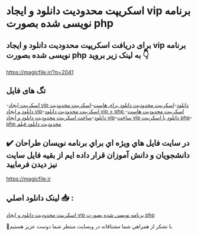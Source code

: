 # اسکریپت محدودیت دانلود و ایجاد vip برنامه نویسی شده بصورت php

## برای دریافت اسکریپت محدودیت دانلود و ایجاد vip برنامه نویسی شده بصورت php به لینک زیر بروید 👇

https://magicfile.ir/?p=2041

## تگ های فایل

-[اسکریپت ایجاد vip دانلود](https://magicfile.ir/product/%d8%a7%d8%b3%da%a9%d8%b1%d9%8a%d9%be%d8%aa-%d9%85%d8%ad%d8%af%d9%88%d8%af%d9%8a%d8%aa-%d8%af%d8%a7%d9%86%d9%84%d9%88%d8%af/)-[اسکریپت محدودیت دانلود برای هاست](https://magicfile.ir/product/%d8%a7%d8%b3%da%a9%d8%b1%d9%8a%d9%be%d8%aa-%d9%85%d8%ad%d8%af%d9%88%d8%af%d9%8a%d8%aa-%d8%af%d8%a7%d9%86%d9%84%d9%88%d8%af/)-[اسکریپت محدودیت دانلود و ایجاد vip](https://magicfile.ir/product/%d8%a7%d8%b3%da%a9%d8%b1%d9%8a%d9%be%d8%aa-%d9%85%d8%ad%d8%af%d9%88%d8%af%d9%8a%d8%aa-%d8%af%d8%a7%d9%86%d9%84%d9%88%d8%af/)-[اسکریپت محدودیت دانلود  vip + php ](https://magicfile.ir/product/%d8%a7%d8%b3%da%a9%d8%b1%d9%8a%d9%be%d8%aa-%d9%85%d8%ad%d8%af%d9%88%d8%af%d9%8a%d8%aa-%d8%af%d8%a7%d9%86%d9%84%d9%88%d8%af/)-[اسکریپت محدودیت هاست دانلود](https://magicfile.ir/product/%d8%a7%d8%b3%da%a9%d8%b1%d9%8a%d9%be%d8%aa-%d9%85%d8%ad%d8%af%d9%88%d8%af%d9%8a%d8%aa-%d8%af%d8%a7%d9%86%d9%84%d9%88%d8%af/)-[ساخت اسکریپت محدودیت دانلود و ایجاد vip](https://magicfile.ir/product/%d8%a7%d8%b3%da%a9%d8%b1%d9%8a%d9%be%d8%aa-%d9%85%d8%ad%d8%af%d9%88%d8%af%d9%8a%d8%aa-%d8%af%d8%a7%d9%86%d9%84%d9%88%d8%af/)-[ساخت vip دانلود با اسکریپت php](https://magicfile.ir/product/%d8%a7%d8%b3%da%a9%d8%b1%d9%8a%d9%be%d8%aa-%d9%85%d8%ad%d8%af%d9%88%d8%af%d9%8a%d8%aa-%d8%af%d8%a7%d9%86%d9%84%d9%88%d8%af/)-[php محدودیت دانلود فیلم](https://magicfile.ir/product/%d8%a7%d8%b3%da%a9%d8%b1%d9%8a%d9%be%d8%aa-%d9%85%d8%ad%d8%af%d9%88%d8%af%d9%8a%d8%aa-%d8%af%d8%a7%d9%86%d9%84%d9%88%d8%af/)

## ✔️ در سايت فايل هاي ويژه اي براي برنامه نويسان طراحان دانشجويان و دانش آموزان قرار داده ايم از بقيه فايل سايت نيز ديدن فرماييد

https://magicfile.ir


## لينک دانلود اصلي 📥 :

[اسکریپت محدودیت دانلود و ایجاد vip برنامه نویسی شده بصورت php](https://magicfile.ir/product/%d8%a7%d8%b3%da%a9%d8%b1%d9%8a%d9%be%d8%aa-%d9%85%d8%ad%d8%af%d9%88%d8%af%d9%8a%d8%aa-%d8%af%d8%a7%d9%86%d9%84%d9%88%d8%af/) 


🙏با تشکر از همراهي شما مشتاقانه در وبسایت منتظر شما دوست عزیز هستیم

